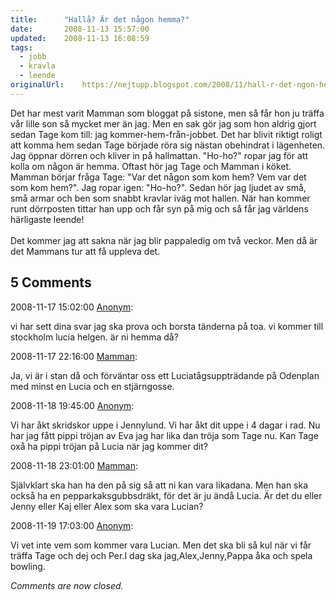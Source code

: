 ```yaml
---
title:		"Hallå? Är det någon hemma?"
date:		2008-11-13 15:57:00
updated:	2008-11-13 16:08:59
tags: 
  - jobb
  - kravla
  - leende	
originalUrl:	https://nejtupp.blogspot.com/2008/11/hall-r-det-ngon-hemma.html
---
```


Det har mest varit Mamman som bloggat på sistone, men så får hon ju träffa vår lille son så mycket mer än jag. Men en sak gör jag som hon aldrig gjort sedan Tage kom till: jag kommer-hem-från-jobbet. Det har blivit riktigt roligt att komma hem sedan Tage började röra sig nästan obehindrat i lägenheten. Jag öppnar dörren och kliver in på hallmattan. "Ho-ho?" ropar jag för att kolla om någon är hemma. Oftast hör jag Tage och Mamman i köket. Mamman börjar fråga Tage: "Var det någon som kom hem? Vem var det som kom hem?". Jag ropar igen: "Ho-ho?". Sedan hör jag ljudet av små, små armar och ben som snabbt kravlar iväg mot hallen. När han kommer runt dörrposten tittar han upp och får syn på mig och så får jag världens härligaste leende!<br><br>Det kommer jag att sakna när jag blir pappaledig om två veckor. Men då är det Mammans tur att få uppleva det.

<div class="comments">
	<div class="comments-header"><h2>5 Comments</h2></div>
	<div class="comments-body">
			<div class="comment" id="comment-3133866808884973063">
				<p class="comment-header">
					<date datetime="2008-11-17T15:02:00.000+01:00">2008-11-17 15:02:00</date> 
					<a href="undefined" rel="nofollow">Anonym</a>:
				</p>
				<div class="comment-content"><p>vi har sett dina svar jag ska prova och borsta tänderna på toa. vi kommer till stockholm lucia helgen. är ni hemma då?</p></div>
				<div class="comment-footer"></div>
			</div>
			<div class="comment" id="comment-2900851594331051134">
				<p class="comment-header">
					<date datetime="2008-11-17T22:16:00.000+01:00">2008-11-17 22:16:00</date> 
					<a href="https://www.blogger.com/profile/15863123892860534613" rel="nofollow">Mamman</a>:
				</p>
				<div class="comment-content"><p>Ja, vi är i stan då och förväntar oss ett Luciatågsuppträdande på Odenplan med minst en Lucia och en stjärngosse.</p></div>
				<div class="comment-footer"></div>
			</div>
			<div class="comment" id="comment-8656212743121977028">
				<p class="comment-header">
					<date datetime="2008-11-18T19:45:00.000+01:00">2008-11-18 19:45:00</date> 
					<a href="undefined" rel="nofollow">Anonym</a>:
				</p>
				<div class="comment-content"><p>Vi har åkt skridskor uppe i Jennylund. Vi har åkt dit uppe i 4 dagar i rad. Nu har jag fått pippi tröjan av Eva jag har lika dan tröja som Tage nu. Kan Tage oxå ha pippi tröjan på Lucia när jag kommer dit?</p></div>
				<div class="comment-footer"></div>
			</div>
			<div class="comment" id="comment-7026030836435170541">
				<p class="comment-header">
					<date datetime="2008-11-18T23:01:00.000+01:00">2008-11-18 23:01:00</date> 
					<a href="https://www.blogger.com/profile/15863123892860534613" rel="nofollow">Mamman</a>:
				</p>
				<div class="comment-content"><p>Självklart ska han ha den på sig så att ni kan vara likadana. Men han ska också ha en pepparkaksgubbsdräkt, för det är ju ändå Lucia. Är det du eller Jenny eller Kaj eller Alex som ska vara Lucian?</p></div>
				<div class="comment-footer"></div>
			</div>
			<div class="comment" id="comment-231682336748523710">
				<p class="comment-header">
					<date datetime="2008-11-19T17:03:00.000+01:00">2008-11-19 17:03:00</date> 
					<a href="undefined" rel="nofollow">Anonym</a>:
				</p>
				<div class="comment-content"><p>Vi vet inte vem som kommer vara Lucian. Men det ska bli så kul när vi får träffa Tage och dej och Per.I dag ska jag,Alex,Jenny,Pappa åka och spela bowling.</p></div>
				<div class="comment-footer"></div>
			</div></div>
	<p class="comments-footer"><em>Comments are now closed.</em></p>
</div>